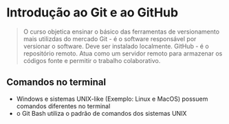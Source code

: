 # Introdução ao Git e ao GitHub

> O curso objetica ensinar o básico das ferramentas de versionamento mais utilizdas do mercado
> Git - é o software responsável por versionar o software. Deve ser instalado localmente.
> GitHub - é o repositório remoto. Atua como um servidor remoto para armazenar os códigos fonte e permitir o trabalho colaborativo.

## Comandos no terminal

 - Windows e sistemas UNIX-like (Exemplo: Linux e MacOS) possuem comandos diferentes no terminal
 - o Git Bash utiliza o padrão de comandos dos sistemas UNIX